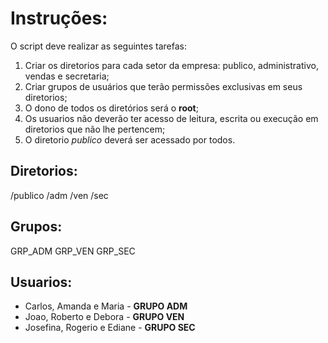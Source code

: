# Instruções:

O script deve realizar as seguintes tarefas:
1. Criar os diretorios para cada setor da empresa: publico, administrativo, vendas e secretaria;
2. Criar grupos de usuários que terão permissões exclusivas em seus diretorios;
3. O dono de todos os diretórios será o **root**;
4. Os usuarios não deverão ter acesso de leitura, escrita ou execução em diretorios que não lhe pertencem;
5. O diretorio *publico* deverá ser acessado por todos.


## Diretorios:

/publico
/adm
/ven
/sec

## Grupos:

GRP_ADM
GRP_VEN
GRP_SEC

## Usuarios:

* Carlos, Amanda e Maria - **GRUPO ADM**
* Joao, Roberto e Debora - **GRUPO VEN**
* Josefina, Rogerio e Ediane - **GRUPO SEC**